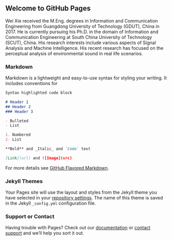 ## Welcome to GitHub Pages

Wei Xie received the M.Eng. degrees in Information and Communication Engineering from Guangdong University of Technology (GDUT), China in 2017. He is currently pursuing his Ph.D. in the domain of Information and Communication Engineering at South China University of Technology (SCUT), China. His research interests include various aspects of Signal Analysis and Machine Intelligence. His recent research has focused on the perceptual analysis of environmental sound in real life scenarios.

### Markdown

Markdown is a lightweight and easy-to-use syntax for styling your writing. It includes conventions for

```markdown
Syntax highlighted code block

# Header 1
## Header 2
### Header 3

- Bulleted
- List

1. Numbered
2. List

**Bold** and _Italic_ and `Code` text

[Link](url) and ![Image](src)
```

For more details see [GitHub Flavored Markdown](https://guides.github.com/features/mastering-markdown/).

### Jekyll Themes

Your Pages site will use the layout and styles from the Jekyll theme you have selected in your [repository settings](https://github.com/chester-w-xie/chester-w-xie.github.io/settings). The name of this theme is saved in the Jekyll `_config.yml` configuration file.

### Support or Contact

Having trouble with Pages? Check out our [documentation](https://docs.github.com/categories/github-pages-basics/) or [contact support](https://github.com/contact) and we’ll help you sort it out.
